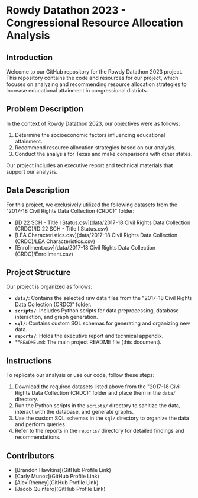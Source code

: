 # Rowdy Datathon 2023 - Congressional Resource Allocation Analysis

## Introduction

Welcome to our GitHub repository for the Rowdy Datathon 2023 project. This repository contains the code and resources for our project, which focuses on analyzing and recommending resource allocation strategies to increase educational attainment in congressional districts.

## Problem Description

In the context of Rowdy Datathon 2023, our objectives were as follows:

1. Determine the socioeconomic factors influencing educational attainment.
2. Recommend resource allocation strategies based on our analysis.
3. Conduct the analysis for Texas and make comparisons with other states.

Our project includes an executive report and technical materials that support our analysis.

## Data Description

For this project, we exclusively utilized the following datasets from the "2017-18 Civil Rights Data Collection (CRDC)" folder:

- [ID 22 SCH - Title I Status.csv](data/2017-18 Civil Rights Data Collection (CRDC)/ID 22 SCH - Title I Status.csv)
- [LEA Characteristics.csv](data/2017-18 Civil Rights Data Collection (CRDC)/LEA Characteristics.csv)
- [Enrollment.csv](data/2017-18 Civil Rights Data Collection (CRDC)/Enrollment.csv)

## Project Structure

Our project is organized as follows:

- **`data/`**: Contains the selected raw data files from the "2017-18 Civil Rights Data Collection (CRDC)" folder.
- **`scripts/`**: Includes Python scripts for data preprocessing, database interaction, and graph generation.
- **`sql/`**: Contains custom SQL schemas for generating and organizing new data.
- **`reports/`**: Holds the executive report and technical appendix.
- **`README.md`: The main project README file (this document).

## Instructions

To replicate our analysis or use our code, follow these steps:

1. Download the required datasets listed above from the "2017-18 Civil Rights Data Collection (CRDC)" folder and place them in the `data/` directory.
2. Run the Python scripts in the `scripts/` directory to sanitize the data, interact with the database, and generate graphs.
3. Use the custom SQL schemas in the `sql/` directory to organize the data and perform queries.
4. Refer to the reports in the `reports/` directory for detailed findings and recommendations.

## Contributors

- [Brandon Hawkins](GitHub Profile Link)
- [Carly Munoz](GitHub Profile Link)
- [Alex Rheney](GitHub Profile Link)
- [Jacob Quintero](GitHub Profile Link)

